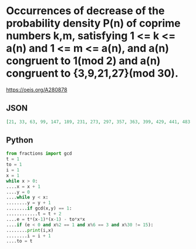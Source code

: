 # Occurrences of decrease of the probability density P\(n\) of coprime numbers k,m, satisfying 1 <\= k <\= a\(n\) and 1 <\= m <\= a\(n\), and a\(n\) congruent to 1\(mod 2\) and a\(n\) congruent to \{3,9,21,27\}\(mod 30\)\.
https://oeis.org/A280878
## JSON
```JSON
[21, 33, 63, 99, 147, 189, 231, 273, 297, 357, 363, 399, 429, 441, 483, 561, 567, 609, 627, 651, 663, 693, 741, 759, 777, 819, 861, 891, 897, 903, 957, 969, 987, 1023, 1029, 1071, 1089, 1113, 1131, 1173, 1197, 1209, 1221, 1239, 1281, 1287, 1311, 1323, 1353, 1407, 1419, 1443, 1449]
```
## Python
```Python
from fractions import gcd
t = 1
to = 1
i = 1
x = 1
while x > 0:
....x = x + 1
....y = 0
....while y < x:
........y = y + 1
........if gcd(x,y) == 1:
............t = t + 2
....e = t*(x-1)*(x-1) - to*x*x
....if (e < 0 and x%2 == 1 and x%6 == 3 and x%30 != 15):
........print(i,x)
........i = i + 1
....to = t
```
